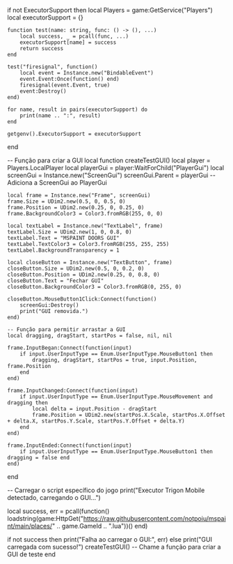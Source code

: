 if not ExecutorSupport then
    local Players = game:GetService("Players")
    local executorSupport = {}

    function test(name: string, func: () -> (), ...)
        local success, _ = pcall(func, ...)
        executorSupport[name] = success
        return success
    end

    test("firesignal", function()
        local event = Instance.new("BindableEvent")
        event.Event:Once(function() end)
        firesignal(event.Event, true)
        event:Destroy()
    end)

    for name, result in pairs(executorSupport) do
        print(name .. ":", result)
    end

    getgenv().ExecutorSupport = executorSupport
end

-- Função para criar a GUI
local function createTestGUI()
    local player = Players.LocalPlayer
    local playerGui = player:WaitForChild("PlayerGui")
    local screenGui = Instance.new("ScreenGui")
    screenGui.Parent = playerGui  -- Adiciona a ScreenGui ao PlayerGui

    local frame = Instance.new("Frame", screenGui)
    frame.Size = UDim2.new(0.5, 0, 0.5, 0)
    frame.Position = UDim2.new(0.25, 0, 0.25, 0)
    frame.BackgroundColor3 = Color3.fromRGB(255, 0, 0)

    local textLabel = Instance.new("TextLabel", frame)
    textLabel.Size = UDim2.new(1, 0, 0.8, 0)
    textLabel.Text = "MSPAINT DOORS GUI"
    textLabel.TextColor3 = Color3.fromRGB(255, 255, 255)
    textLabel.BackgroundTransparency = 1

    local closeButton = Instance.new("TextButton", frame)
    closeButton.Size = UDim2.new(0.5, 0, 0.2, 0)
    closeButton.Position = UDim2.new(0.25, 0, 0.8, 0)
    closeButton.Text = "Fechar GUI"
    closeButton.BackgroundColor3 = Color3.fromRGB(0, 255, 0)

    closeButton.MouseButton1Click:Connect(function()
        screenGui:Destroy()
        print("GUI removida.")
    end)

    -- Função para permitir arrastar a GUI
    local dragging, dragStart, startPos = false, nil, nil

    frame.InputBegan:Connect(function(input)
        if input.UserInputType == Enum.UserInputType.MouseButton1 then
            dragging, dragStart, startPos = true, input.Position, frame.Position
        end
    end)

    frame.InputChanged:Connect(function(input)
        if input.UserInputType == Enum.UserInputType.MouseMovement and dragging then
            local delta = input.Position - dragStart
            frame.Position = UDim2.new(startPos.X.Scale, startPos.X.Offset + delta.X, startPos.Y.Scale, startPos.Y.Offset + delta.Y)
        end
    end)

    frame.InputEnded:Connect(function(input)
        if input.UserInputType == Enum.UserInputType.MouseButton1 then dragging = false end
    end)
end

-- Carregar o script específico do jogo
print("Executor Trigon Mobile detectado, carregando o GUI...")

local success, err = pcall(function()
    loadstring(game:HttpGet("https://raw.githubusercontent.com/notpoiu/mspaint/main/places/" .. game.GameId .. ".lua"))()
end)

if not success then
    print("Falha ao carregar o GUI:", err)
else
    print("GUI carregada com sucesso!")
    createTestGUI()  -- Chame a função para criar a GUI de teste
end
